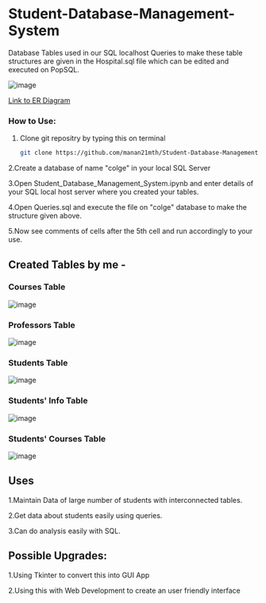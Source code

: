 # Student-Database-Management-System

Database Tables used in our SQL localhost Queries to make these table structures are given in the Hospital.sql file which can be edited and executed on PopSQL.

![image](https://github.com/user-attachments/assets/52217274-6616-4228-b6de-6b3b7c29bacb)

[Link to ER Diagram](https://drawsql.app/teams/lighters-1/diagrams/student-database-management-system)

### How to Use:
1. Clone git repositry by typing this on terminal
   ```bash
   git clone https://github.com/manan21mth/Student-Database-Management-System.git
   ```
   
2.Create a database of name "colge" in your local SQL Server

3.Open Student_Database_Management_System.ipynb and enter details of your SQL local host server where you created your tables.

4.Open Queries.sql and execute the file on "colge" database to make the structure given above.

5.Now see comments of cells after the 5th cell and run accordingly to your use.

## Created Tables by me - 

### Courses Table

![image](https://github.com/user-attachments/assets/49ca37c4-6f22-4e2c-b63f-8c53414dbe64)

### Professors Table

![image](https://github.com/user-attachments/assets/25c0ade0-b0ed-442e-b961-73f1715232e9)

### Students Table

![image](https://github.com/user-attachments/assets/b9c0fa64-1c9f-4ebb-8b04-3afc222c2a61)

### Students' Info Table

![image](https://github.com/user-attachments/assets/03450109-4414-4528-aa08-7d06ffd7b058)

### Students' Courses Table

![image](https://github.com/user-attachments/assets/adb3b51e-2af5-4aaf-9827-4bdb2c9983a7)

## Uses

1.Maintain Data of large number of students with interconnected tables.

2.Get data about students easily using queries.

3.Can do analysis easily with SQL.

## Possible Upgrades:

1.Using Tkinter to convert this into GUI App

2.Using this with Web Development to create an user friendly interface
